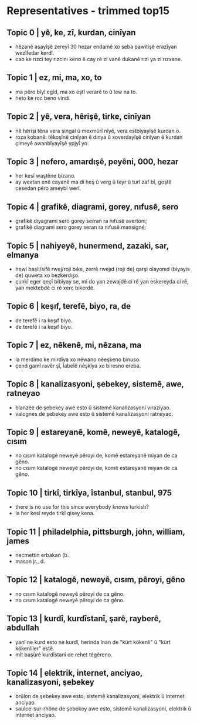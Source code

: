# Representatives - trimmed top15

## Topic 0 | yê, ke, zî, kurdan, cinîyan
- hêzanê asayîşê zereyî 30 hezar endamê xo seba pawitişê erazîyan wezîfedar kerdî.
- cao ke rızci tey rızcinı keno ê cay rê zi vanê dukanê rızi ya zi rızxane.

## Topic 1 | ez, mi, ma, xo, to
- ma pêro bîyî egîd, ma xo eştî verarê to û lew na to.
- heto ke roc beno vindi.

## Topic 2 | yê, vera, hêrişê, tirke, cinîyan
- nê hêrişî têna vera şingal û mexmûrî nîyê, vera estbîyayîşê kurdan o.
- roza kobanê: têkoşînê cinîyan ê dinya û xoverdayîşê cinîyan ê kurdan çimeyê awanbîyayîşê ypjyî yo.

## Topic 3 | nefero, amardışê, peyêni, 000, hezar
- her kesî waştêne bizano.
- ay wextan enê cayanê ma di heş û verg û teyr û turî zaf bî, goştê cesedan pêro ameybi werî.

## Topic 4 | grafikê, diagrami, gorey, nıfusê, sero
- grafikê diyagrami sero gorey serran ra nıfusê avertoni;
- grafikê diagrami sero gorey seran ra nıfusê mansigné;

## Topic 5 | nahiyeyê, hunermend, zazaki, sar, elmanya
- hewl başli/sifê rwej/roji bıke, zerrê rwejıd (roji de) qarşi olayonıd (biyayis de) quweta xo bezkerdışo.
- çunkî eger qeçî bibîyay se, mi do yan zewajdê ci rê yan eskereyda ci rê, yan mektebdê ci rê xerc bikerdê.

## Topic 6 | keşıf, terefê, biyo, ra, de
- de terefê i ra keşıf biyo.
- de terefê i ra keşıf biyo.

## Topic 7 | ez, nêkenê, mi, nêzana, ma
- la merdimo ke mirdîya xo nêwano nêeşkeno binuso.
- çend gamî ravêr şî, labelê nêşkîya xo biresno ereba.

## Topic 8 | kanalizasyoni, şebekey, sistemê, awe, ratneyao
- blanzée de şebekey awe esto û sistemê kanalizasyoni vıraziyao.
- valognes de şebekey awe esto û sistemê kanalizasyoni ratneyao.

## Topic 9 | estareyanê, komê, neweyê, katalogê, cısım
- no cısım katalogê neweyê pêroyi de, komê estareyanê miyan de ca gêno.
- no cısım katalogê neweyê pêroyi de, komê estareyanê miyan de ca gêno.

## Topic 10 | tirkî, tirkîya, îstanbul, stanbul, 975
- there is no use for this since everybody knows turkish?
- la her kesî reyde tirkî qisey kena.

## Topic 11 | philadelphia, pittsburgh, john, william, james
- necmettin erbakan (b.
- mason jr., d.

## Topic 12 | katalogê, neweyê, cısım, pêroyi, gêno
- no cısım katalogê neweyê pêroyi de ca gêno.
- no cısım katalogê neweyê pêroyi de ca gêno.

## Topic 13 | kurdî, kurdîstanî, şarê, rayberê, abdullah
- yanî ne kurd esto ne kurdî, herinda înan de "kürt kökenli" û "kürt kökenliler" estê.
- mît başûrê kurdîstanî de rehet têgêreno.

## Topic 14 | elektrik, internet, anciyao, kanalizasyoni, şebekey
- brûlon de şebekey awe esto, sistemê kanalizasyoni, elektrik û internet anciyao.
- saulce-sur-rhône de şebekey awe esto, sistemê kanalizasyoni, elektrik û internet anciyao.
